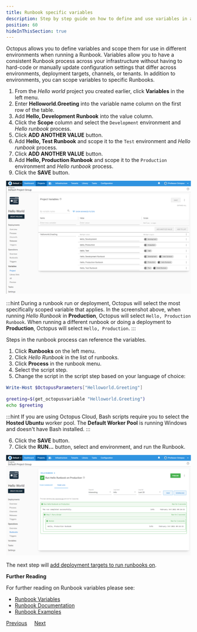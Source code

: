 ```yaml
---
title: Runbook specific variables
description: Step by step guide on how to define and use variables in an Octopus Deploy runbook.
position: 60
hideInThisSection: true
---
```


Octopus allows you to define variables and scope them for use in different environments when running a Runbook.  Variables allow you to have a consistent Runbook process across your infrastructure without having to hard-code or manually update configuration settings that differ across environments, deployment targets, channels, or tenants.  In addition to environments, you can scope variables to specific Runbooks.  

1. From the *Hello world* project you created earlier, click **Variables** in the left menu.
1. Enter **Helloworld.Greeting** into the variable name column on the first row of the table.
1. Add **Hello, Development Runbook** into the value column.
1. Click the **Scope** column and select the `Development` environment and *Hello runbook* process.
1. Click **ADD ANOTHER VALUE** button.
1. Add **Hello, Test Runbook** and scope it to the `Test` environment and *Hello runbook* process.
1. Click **ADD ANOTHER VALUE** button.
1. Add **Hello, Production Runbook** and scope it to the `Production` environment and *Hello runbook* process.
1. Click the **SAVE** button.

![The hello world variables](images/variables.png "width=500")

:::hint
During a runbook run or deployment, Octopus will select the most specifically scoped variable that applies.  In the screenshot above, when running *Hello Runbook* in **Production**, Octopus will select `Hello, Production Runbook`.  When running a different runbook or doing a deployment to **Production**, Octopus will select `Hello, Production`.
:::

Steps in the runbook process can reference the variables.

1. Click **Runbooks** on the left menu.
1. Click *Hello Runbook* in the list of runbooks.
1. Click **Process** in the runbook menu.
1. Select the script step.
1. Change the script in the script step based on your language of choice:

```powershell PowerShell
Write-Host $OctopusParameters["Helloworld.Greeting"]
```
```bash Bash
greeting=$(get_octopusvariable "Helloworld.Greeting")
echo $greeting
```

:::hint
If you are using Octopus Cloud, Bash scripts require you to select the **Hosted Ubuntu** worker pool.  The **Default Worker Pool** is running Windows and doesn't have Bash installed.
:::

6. Click the **SAVE** button.
7. Click the **RUN...** button, select and environment, and run the Runbook.

![The results of the hello world runbook run with variables](images/runbook-run-with-variables.png "width=500")

The next step will [add deployment targets to run runbooks on](/docs/getting-started/first-runbook-run/add-runbook-deployment-targets.md).

**Further Reading**

For further reading on Runbook variables please see:

- [Runbook Variables](/docs/runbooks/runbook-variables/index.md)
- [Runbook Documentation](/docs/runbooks/index.md)
- [Runbook Examples](/docs/runbooks/runbook-examples/index.md)

<span><a class="btn btn-secondary" href="/docs/getting-started/first-runbook-run/running-a-runbook">Previous</a></span>&nbsp;&nbsp;&nbsp;&nbsp;&nbsp;<span><a class="btn btn-success" href="/docs/getting-started/first-runbook-run/add-runbook-deployment-targets">Next</a></span>